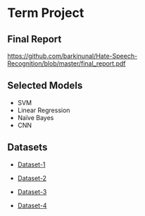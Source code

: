 # Term Project

## Final Report
https://github.com/barkinunal/Hate-Speech-Recognition/blob/master/final_report.pdf

## Selected Models
- SVM
- Linear Regression
- Naïve Bayes
- CNN 

## Datasets

- [Dataset-1](https://github.com/t-davidson/hate-speech-and-offensive-language)

- [Dataset-2](https://github.com/aitor-garcia-p/hate-speech-dataset)

- [Dataset-3](https://github.com/wvs2/data-hate)

- [Dataset-4](https://github.com/ENCASEH2020/hatespeech-twitter)
